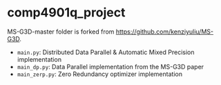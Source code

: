 # comp4901q_project
MS-G3D-master folder is forked from https://github.com/kenziyuliu/MS-G3D.
- `main.py`: Distributed Data Parallel & Automatic Mixed Precision implementation
- `main_dp.py`: Data Parallel implementation from the MS-G3D paper
- `main_zerp.py`: Zero Redundancy optimizer implementation
